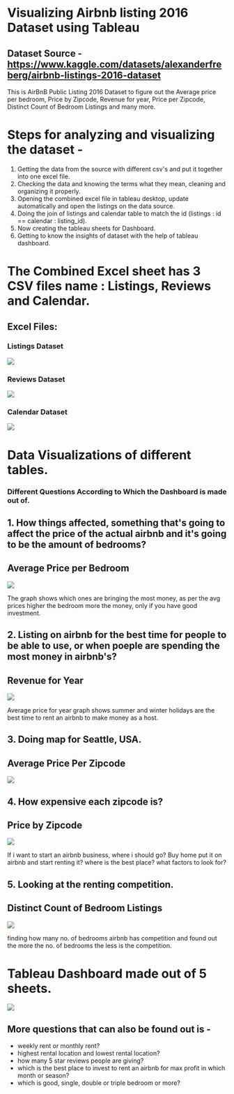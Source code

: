# Visualizing Airbnb listing 2016 Dataset using Tableau

## Dataset Source - https://www.kaggle.com/datasets/alexanderfreberg/airbnb-listings-2016-dataset

This is AirBnB Public Listing 2016 Dataset to figure out the Average price per bedroom, Price by Zipcode, Revenue for year, Price per Zipcode, Distinct Count of Bedroom Listings and many more.

# Steps for analyzing and visualizing the dataset - 

1. Getting the data from the source with different csv's and put it together into one excel file.
2. Checking the data and knowing the terms what they mean, cleaning and organizing it properly.
3. Opening the combined excel file in tableau desktop, update automatically and open the listings on the data source.
4. Doing the join of listings and calendar table to match the id (listings : id == calendar : listing_id).
5. Now creating the tableau sheets for Dashboard.
6. Getting to know the insights of dataset with the help of tableau dashboard.

# The Combined Excel sheet has 3 CSV files name : Listings, Reviews and Calendar.

## Excel Files:

### Listings Dataset

![](imgs/Listings.png)

### Reviews Dataset

![](imgs/Reviews.png)

### Calendar Dataset

![](imgs/Calendar.png)


# Data Visualizations of different tables.

### Different Questions According to Which the Dashboard is made out of.

## 1. How things affected, something that's going to affect the price of the actual airbnb and it's going to be the amount of bedrooms? 

## Average Price per Bedroom

![](imgs/Sheet4.png)

The graph shows which ones are bringing the most money, as per the avg prices higher the bedroom more the money, only if you have good investment.

## 2. Listing on airbnb for the best time for people to be able to use, or when poeple are spending the most money in airbnb's?

## Revenue for Year

![](imgs/Sheet3.png)

Average price for year graph shows summer and winter holidays are the best time to rent an airbnb to make money as a host.

## 3. Doing map for Seattle, USA.

## Average Price Per Zipcode

![](imgs/Sheet2.png)

## 4. How expensive each zipcode is? 

## Price by Zipcode

![](imgs/Sheet1.png)

If i want to start an airbnb business, where i should go? 
Buy home put it on airbnb and start renting it?
where is the best place? what factors to look for?

## 5. Looking at the renting competition.

## Distinct Count of Bedroom Listings

![](imgs/Sheet5.png)

finding how many no. of bedrooms airbnb has competition and found out the more the no. of bedrooms the less is the competition.

# Tableau Dashboard made out of 5 sheets.

![](imgs/AirbnbDashboard.png)

## More questions that can also be found out is - 

- weekly rent or monthly rent?
- highest rental location and lowest rental location?
- how many 5 star reviews people are giving?
- which is the best place to invest to rent an airbnb for max profit in which month or season?
- which is good, single, double or triple bedroom or more?
